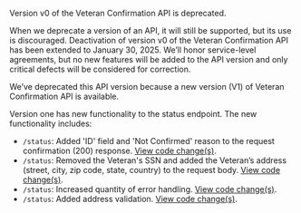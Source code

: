 Version v0 of the Veteran Confirmation API is deprecated.

When we deprecate a version of an API, it will still be supported, but its use is discouraged. Deactivation of version v0 of the Veteran Confirmation API has been extended to January 30, 2025. We’ll honor service-level agreements, but no new features will be added to the API version and only critical defects will be considered for correction.

We’ve deprecated this API version because a new version (V1) of Veteran Confirmation API is available.

Version one has new functionality to the status endpoint. The new functionality includes:
- `/status`: Added 'ID' field and 'Not Confirmed' reason to the request confirmation (200) response. [View code change(s)](https://github.com/department-of-veterans-affairs/lighthouse-veteran-confirmation/pull/72).
- `/status`: Removed the Veteran's SSN and added the Veteran’s address (street, city, zip code, state, country) to the request body. [View code change(s)](https://github.com/department-of-veterans-affairs/lighthouse-veteran-confirmation/pull/14).
- `/status`: Increased quantity of error handling. [View code change(s)](https://github.com/department-of-veterans-affairs/lighthouse-veteran-confirmation/pull/62).
- `/status`: Added address validation. [View code change(s)](https://github.com/department-of-veterans-affairs/lighthouse-veteran-confirmation/pull/68).
